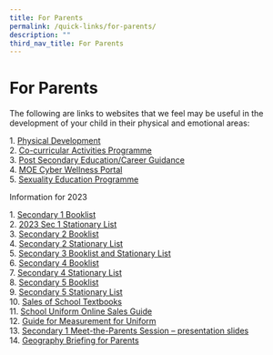 ```yaml
---
title: For Parents
permalink: /quick-links/for-parents/
description: ""
third_nav_title: For Parents
---
```

# For Parents

The following are links to websites that we feel may be useful in the development of your child in their physical and emotional areas:


1\. [Physical Development](physical-development/)<br>
2\.  [Co-curricular Activities Programme](co-curricular-activities-programme/)  <br>
3\.  [Post Secondary Education/Career Guidance](post-secondary-educationcareer-guidance/)  <br>
4\.  [MOE Cyber Wellness Portal](cyber-wellness/)  <br>
5\.  [Sexuality Education Programme](https://www.moe.gov.sg/education-in-sg/our-programmes/sexuality-education)

Information for 2023

1\.  [Secondary 1 Booklist](/files/For%20parents/2023-SCSS-Booklist-SECONDARY-1.pdf) <br>
2\.  [2023 Sec 1 Stationary List](/files/For%20parents/2023-SCSS-Booklist-SEC1-Miscellaneous.pdf) <br>
3\.  [Secondary 2 Booklist](/files/For%20parents/2023-SCSS-Booklist-SECONDARY-2.pdf)  <br>
4\.  [Secondary 2 Stationary List](https://swisscottagesec.moe.edu.sg/wp-content/uploads/2022/12/2023-scss-booklist-sec2-miscellaneous.pdf) <br> 
5\.  [Secondary 3 Booklist and Stationary List](/files/For%20parents/2023-SCSS-Booklist-SECONDARY-3.pdf) <br> 
6\.  [Secondary 4 Booklist](/files/For%20parents/2023-SCSS-Booklist-SECONDARY-4.pdf)  <br>
7\.  [Secondary 4 Stationary List](https://swisscottagesec.moe.edu.sg/wp-content/uploads/2022/12/2023-scss-booklist-sec4-miscellaneous.pdf)  <br>
8\.  [Secondary 5 Booklist](https://swisscottagesec.moe.edu.sg/wp-content/uploads/2022/12/2023-scss-booklist-secondary-5na.pdf)  <br>
9\.  [Secondary 5 Stationary List](https://swisscottagesec.moe.edu.sg/wp-content/uploads/2022/12/2023-scss-booklist-sec5-miscellaneous.pdf)  <br>
10\.  [Sales of School Textbooks](https://swisscottagesec.moe.edu.sg/wp-content/uploads/2022/12/ez-stationery-sale-of-textbooks-2022-yearend.pdf) <br>
11\.  [School Uniform Online Sales Guide](https://swisscottagesec.moe.edu.sg/wp-content/uploads/2022/12/sales-of-school-uniform-info.pdf)  <br>
12\.  [Guide for Measurement for Uniform](https://swisscottagesec.moe.edu.sg/wp-content/uploads/2022/12/2022-guide-for-measurement-for-uniform.pdf) <br>
13\.  [Secondary 1 Meet-the-Parents Session – presentation slides](https://swisscottagesec.moe.edu.sg/wp-content/uploads/2023/01/2023-s1-mtp-combined-slides-vschwebsite.pdf)<br>
14\.  [Geography Briefing for Parents](https://swisscottagesec.moe.edu.sg/wp-content/uploads/2023/02/2023-geography-briefing-for-parents.pdf)